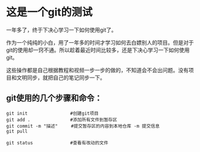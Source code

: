 # 这是一个git的测试

一年多了，终于下决心学习一下如何使用git了。

作为一个纯纯的小白，用了一年多的时间才学习如何去白嫖别人的项目。但是对于git的使用却一窍不通。所以趁着最近时间比较多，还是下决心学习一下如何使用git。

这些操作都是自己根据教程和视频一步一步的做的，不知道会不会出问题。没有项目和文明同步，就把自己的笔记同步一下。

## git使用的几个步骤和命令：

```shell
git init				#创建git项目
git add .				#添加所有文件到暂存区
git commit -m "描述"	   #提交暂存区的内容到本地仓库 -m 提交信息	
git pull

git status				#查看有改动的文件
```

